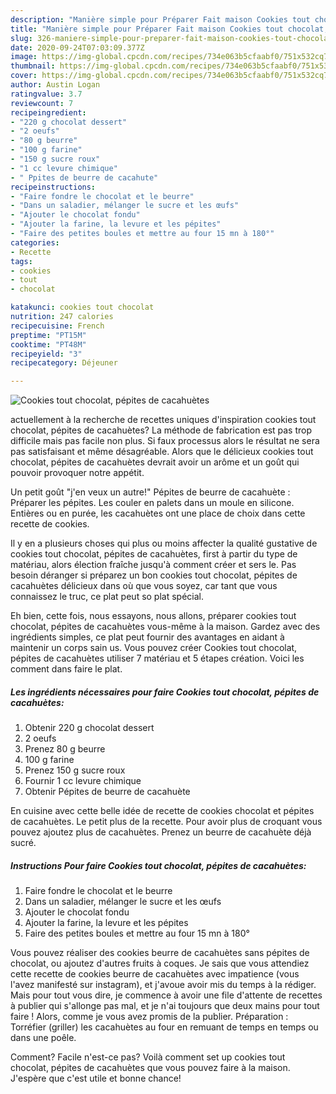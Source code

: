 ```yaml
---
description: "Manière simple pour Préparer Fait maison Cookies tout chocolat, pépites de cacahuètes"
title: "Manière simple pour Préparer Fait maison Cookies tout chocolat, pépites de cacahuètes"
slug: 326-maniere-simple-pour-preparer-fait-maison-cookies-tout-chocolat-pepites-de-cacahuetes
date: 2020-09-24T07:03:09.377Z
image: https://img-global.cpcdn.com/recipes/734e063b5cfaabf0/751x532cq70/cookies-tout-chocolat-pepites-de-cacahuetes-photo-principale-de-la-recette.jpg
thumbnail: https://img-global.cpcdn.com/recipes/734e063b5cfaabf0/751x532cq70/cookies-tout-chocolat-pepites-de-cacahuetes-photo-principale-de-la-recette.jpg
cover: https://img-global.cpcdn.com/recipes/734e063b5cfaabf0/751x532cq70/cookies-tout-chocolat-pepites-de-cacahuetes-photo-principale-de-la-recette.jpg
author: Austin Logan
ratingvalue: 3.7
reviewcount: 7
recipeingredient:
- "220 g chocolat dessert"
- "2 oeufs"
- "80 g beurre"
- "100 g farine"
- "150 g sucre roux"
- "1 cc levure chimique"
- " Ppites de beurre de cacahute"
recipeinstructions:
- "Faire fondre le chocolat et le beurre"
- "Dans un saladier, mélanger le sucre et les œufs"
- "Ajouter le chocolat fondu"
- "Ajouter la farine, la levure et les pépites"
- "Faire des petites boules et mettre au four 15 mn à 180°"
categories:
- Recette
tags:
- cookies
- tout
- chocolat

katakunci: cookies tout chocolat 
nutrition: 247 calories
recipecuisine: French
preptime: "PT15M"
cooktime: "PT48M"
recipeyield: "3"
recipecategory: Déjeuner

---
```



![Cookies tout chocolat, pépites de cacahuètes](https://img-global.cpcdn.com/recipes/734e063b5cfaabf0/751x532cq70/cookies-tout-chocolat-pepites-de-cacahuetes-photo-principale-de-la-recette.jpg)

actuellement à la recherche de recettes uniques d'inspiration cookies tout chocolat, pépites de cacahuètes? La méthode de fabrication est pas trop difficile mais pas facile non plus. Si faux processus alors le résultat ne sera pas satisfaisant et même désagréable. Alors que le délicieux cookies tout chocolat, pépites de cacahuètes devrait avoir un arôme et un goût qui pouvoir provoquer notre appétit.

Un petit goût &#34;j&#39;en veux un autre!&#34; Pépites de beurre de cacahuète : Préparer les pépites. Les couler en palets dans un moule en silicone. Entières ou en purée, les cacahuètes ont une place de choix dans cette recette de cookies.

Il y en a plusieurs choses qui plus ou moins affecter la qualité gustative de cookies tout chocolat, pépites de cacahuètes, first à partir du type de matériau, alors élection fraîche jusqu'à comment créer et sers le. Pas besoin déranger si préparez un bon cookies tout chocolat, pépites de cacahuètes délicieux dans où que vous soyez, car tant que vous connaissez le truc, ce plat peut so plat spécial.


Eh bien, cette fois, nous essayons, nous allons, préparer cookies tout chocolat, pépites de cacahuètes vous-même à la maison. Gardez avec des ingrédients simples, ce plat peut fournir des avantages en aidant à maintenir un corps sain us. Vous pouvez créer Cookies tout chocolat, pépites de cacahuètes utiliser 7 matériau et 5 étapes création. Voici les comment dans faire le plat.

<!--inarticleads1-->

##### Les ingrédients nécessaires pour faire Cookies tout chocolat, pépites de cacahuètes:

1. Obtenir 220 g chocolat dessert
1.  2 oeufs
1. Prenez 80 g beurre
1.  100 g farine
1. Prenez 150 g sucre roux
1. Fournir 1 cc levure chimique
1. Obtenir  Pépites de beurre de cacahuète


En cuisine avec cette belle idée de recette de cookies chocolat et pépites de cacahuètes. Le petit plus de la recette. Pour avoir plus de croquant vous pouvez ajoutez plus de cacahuètes. Prenez un beurre de cacahuète déjà sucré. 

<!--inarticleads2-->

##### Instructions Pour faire Cookies tout chocolat, pépites de cacahuètes:

1. Faire fondre le chocolat et le beurre
1. Dans un saladier, mélanger le sucre et les œufs
1. Ajouter le chocolat fondu
1. Ajouter la farine, la levure et les pépites
1. Faire des petites boules et mettre au four 15 mn à 180°


Vous pouvez réaliser des cookies beurre de cacahuètes sans pépites de chocolat, ou ajoutez d&#39;autres fruits à coques. Je sais que vous attendiez cette recette de cookies beurre de cacahuètes avec impatience (vous l&#39;avez manifesté sur instagram), et j&#39;avoue avoir mis du temps à la rédiger. Mais pour tout vous dire, je commence à avoir une file d&#39;attente de recettes à publier qui s&#39;allonge pas mal, et je n&#39;ai toujours que deux mains pour tout faire ! Alors, comme je vous avez promis de la publier. Préparation : Torréfier (griller) les cacahuètes au four en remuant de temps en temps ou dans une poêle. 


Comment? Facile n'est-ce pas? Voilà comment set up cookies tout chocolat, pépites de cacahuètes que vous pouvez faire à la maison. J'espère que c'est utile et bonne chance!
